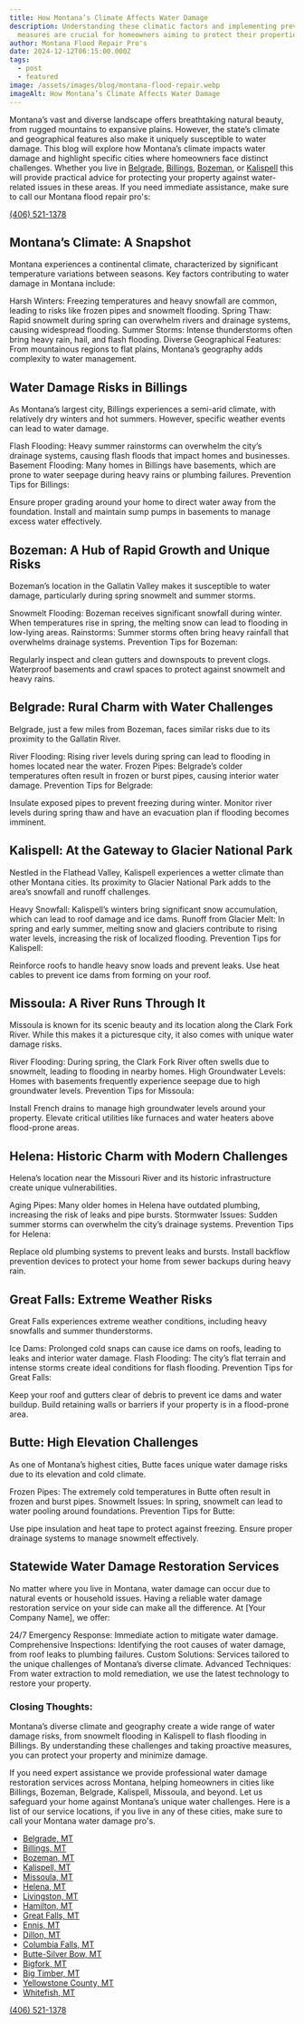 ```yaml
---
title: How Montana’s Climate Affects Water Damage
description: Understanding these climatic factors and implementing preventive
  measures are crucial for homeowners aiming to protect their properties.
author: Montana Flood Repair Pro's
date: 2024-12-12T06:15:00.000Z
tags:
  - post
  - featured
image: /assets/images/blog/montana-flood-repair.webp
imageAlt: How Montana’s Climate Affects Water Damage
---
```

Montana’s vast and diverse landscape offers breathtaking natural beauty, from rugged mountains to expansive plains. However, the state’s climate and geographical features also make it uniquely susceptible to water damage. This blog will explore how Montana’s climate impacts water damage and highlight specific cities where homeowners face distinct challenges. Whether you live in [Belgrade](<>), [Billings](<>), [Bozeman](<>), or [Kalispell](<>) this will provide practical advice for protecting your property against water-related issues in these areas. If you need immediate assistance, make sure to call our Montana flood repair pro's:

[(406) 521-1378](tel:4065211378)

## Montana’s Climate: A Snapshot

Montana experiences a continental climate, characterized by significant temperature variations between seasons. Key factors contributing to water damage in Montana include:

Harsh Winters: Freezing temperatures and heavy snowfall are common, leading to risks like frozen pipes and snowmelt flooding.
Spring Thaw: Rapid snowmelt during spring can overwhelm rivers and drainage systems, causing widespread flooding.
Summer Storms: Intense thunderstorms often bring heavy rain, hail, and flash flooding.
Diverse Geographical Features: From mountainous regions to flat plains, Montana’s geography adds complexity to water management.

## Water Damage Risks in Billings

As Montana’s largest city, Billings experiences a semi-arid climate, with relatively dry winters and hot summers. However, specific weather events can lead to water damage.

Flash Flooding: Heavy summer rainstorms can overwhelm the city’s drainage systems, causing flash floods that impact homes and businesses.
Basement Flooding: Many homes in Billings have basements, which are prone to water seepage during heavy rains or plumbing failures.
Prevention Tips for Billings:

Ensure proper grading around your home to direct water away from the foundation.
Install and maintain sump pumps in basements to manage excess water effectively.

## Bozeman: A Hub of Rapid Growth and Unique Risks

Bozeman’s location in the Gallatin Valley makes it susceptible to water damage, particularly during spring snowmelt and summer storms.

Snowmelt Flooding: Bozeman receives significant snowfall during winter. When temperatures rise in spring, the melting snow can lead to flooding in low-lying areas.
Rainstorms: Summer storms often bring heavy rainfall that overwhelms drainage systems.
Prevention Tips for Bozeman:

Regularly inspect and clean gutters and downspouts to prevent clogs.
Waterproof basements and crawl spaces to protect against snowmelt and heavy rains.

## Belgrade: Rural Charm with Water Challenges

Belgrade, just a few miles from Bozeman, faces similar risks due to its proximity to the Gallatin River.

River Flooding: Rising river levels during spring can lead to flooding in homes located near the water.
Frozen Pipes: Belgrade’s colder temperatures often result in frozen or burst pipes, causing interior water damage.
Prevention Tips for Belgrade:

Insulate exposed pipes to prevent freezing during winter.
Monitor river levels during spring thaw and have an evacuation plan if flooding becomes imminent.

## Kalispell: At the Gateway to Glacier National Park

Nestled in the Flathead Valley, Kalispell experiences a wetter climate than other Montana cities. Its proximity to Glacier National Park adds to the area’s snowfall and runoff challenges.

Heavy Snowfall: Kalispell’s winters bring significant snow accumulation, which can lead to roof damage and ice dams.
Runoff from Glacier Melt: In spring and early summer, melting snow and glaciers contribute to rising water levels, increasing the risk of localized flooding.
Prevention Tips for Kalispell:

Reinforce roofs to handle heavy snow loads and prevent leaks.
Use heat cables to prevent ice dams from forming on your roof.

## Missoula: A River Runs Through It

Missoula is known for its scenic beauty and its location along the Clark Fork River. While this makes it a picturesque city, it also comes with unique water damage risks.

River Flooding: During spring, the Clark Fork River often swells due to snowmelt, leading to flooding in nearby homes.
High Groundwater Levels: Homes with basements frequently experience seepage due to high groundwater levels.
Prevention Tips for Missoula:

Install French drains to manage high groundwater levels around your property.
Elevate critical utilities like furnaces and water heaters above flood-prone areas.

## Helena: Historic Charm with Modern Challenges

Helena’s location near the Missouri River and its historic infrastructure create unique vulnerabilities.

Aging Pipes: Many older homes in Helena have outdated plumbing, increasing the risk of leaks and pipe bursts.
Stormwater Issues: Sudden summer storms can overwhelm the city’s drainage systems.
Prevention Tips for Helena:

Replace old plumbing systems to prevent leaks and bursts.
Install backflow prevention devices to protect your home from sewer backups during heavy rain.

## Great Falls: Extreme Weather Risks

Great Falls experiences extreme weather conditions, including heavy snowfalls and summer thunderstorms.

Ice Dams: Prolonged cold snaps can cause ice dams on roofs, leading to leaks and interior water damage.
Flash Flooding: The city’s flat terrain and intense storms create ideal conditions for flash flooding.
Prevention Tips for Great Falls:

Keep your roof and gutters clear of debris to prevent ice dams and water buildup.
Build retaining walls or barriers if your property is in a flood-prone area.

## Butte: High Elevation Challenges

As one of Montana’s highest cities, Butte faces unique water damage risks due to its elevation and cold climate.

Frozen Pipes: The extremely cold temperatures in Butte often result in frozen and burst pipes.
Snowmelt Issues: In spring, snowmelt can lead to water pooling around foundations.
Prevention Tips for Butte:

Use pipe insulation and heat tape to protect against freezing.
Ensure proper drainage systems to manage snowmelt effectively.

## Statewide Water Damage Restoration Services

No matter where you live in Montana, water damage can occur due to natural events or household issues. Having a reliable water damage restoration service on your side can make all the difference. At \[Your Company Name], we offer:

24/7 Emergency Response: Immediate action to mitigate water damage.
Comprehensive Inspections: Identifying the root causes of water damage, from roof leaks to plumbing failures.
Custom Solutions: Services tailored to the unique challenges of Montana’s diverse climate.
Advanced Techniques: From water extraction to mold remediation, we use the latest technology to restore your property.

### Closing Thoughts:

Montana’s diverse climate and geography create a wide range of water damage risks, from snowmelt flooding in Kalispell to flash flooding in Billings. By understanding these challenges and taking proactive measures, you can protect your property and minimize damage.

If you need expert assistance we provide professional water damage restoration services across Montana, helping homeowners in cities like Billings, Bozeman, Belgrade, Kalispell, Missoula, and beyond. Let us safeguard your home against Montana’s unique water challenges. Here is a list of our service locations, if you live in any of these cities, make sure to call your Montana water damage pro's.

* [Belgrade, MT](https://montanafloodrepair.com/)
* [Billings, MT](https://montanafloodrepair.com/billings)
* [Bozeman, MT](https://montanafloodrepair.com/bozeman)
* [Kalispell, MT](https://montanafloodrepair.com/kalispell)
* [Missoula, MT](https://montanafloodrepair.com/missoula)
* [Helena, MT](/helena-mt)
* [Livingston, MT](/livingston-mt)
* [Hamilton, MT](/hamilton-mt)
* [Great Falls, MT](/great-falls-mt)
* [Ennis, MT](/ennis-mt)
* [Dillon, MT](/dillon-mt)
* [Columbia Falls, MT](/columbia-falls-mt)
* [Butte-Silver Bow, MT](/butte-silver-bow-mt)
* [Bigfork, MT](/bigfork-mt)
* [Big Timber, MT](/big-timber-mt)
* [Yellowstone County, MT](/yellowstone-county-mt)
* [Whitefish, MT](/whitefish-mt)

[(406) 521-1378](tel:4065211378)
